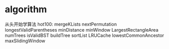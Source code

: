 # algorithm

从头开始学算法
hot100:
mergeKLists
nextPermutation
longestValidParentheses
minDistance
minWindow
LargestRectangleArea
numTrees
isValidBST
buildTree
sortList
LRUCache
lowestCommonAncestor
maxSlidingWindow
